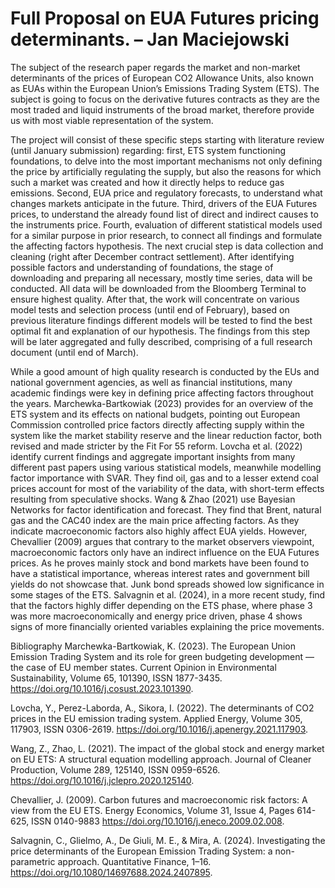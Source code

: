# Full Proposal on EUA Futures pricing determinants. – Jan Maciejowski

The subject of the research paper regards the market and non-market determinants of the prices of European CO2 Allowance Units, also known as EUAs within the European Union’s Emissions Trading System (ETS). The subject is going to focus on the derivative futures contracts as they are the most traded and liquid instruments of the broad market, therefore provide us with most viable representation of the system.

The project will consist of these specific steps starting with literature review (until January submission) regarding: first, ETS system functioning foundations, to delve into the most important mechanisms not only defining the price by artificially regulating the supply, but also the reasons for which such a market was created and how it directly helps to reduce gas emissions. Second, EUA price and regulatory forecasts, to understand what changes markets anticipate in the future. Third, drivers of the EUA Futures prices, to understand the already found list of direct and indirect causes to the instruments price. Fourth, evaluation of different statistical models used for a similar purpose in prior research, to connect all findings and formulate the affecting factors hypothesis. The next crucial step is data collection and cleaning (right after December contract settlement). After identifying possible factors and understanding of foundations, the stage of downloading and preparing all necessary, mostly time series, data will be conducted. All data will be downloaded from the Bloomberg Terminal to ensure highest quality. After that, the work will concentrate on various model tests and selection process (until end of February), based on previous literature findings different models will be tested to find the best optimal fit and explanation of our hypothesis. The findings from this step will be later aggregated and fully described, comprising of a full research document (until end of March).

While a good amount of high quality research is conducted by the EUs and national government agencies, as well as financial institutions, many academic findings were key in defining price affecting factors throughout the years. Marchewka-Bartkowiak (2023) provides for an overview of the ETS system and its effects on national budgets, pointing out European Commission controlled price factors directly affecting supply within the system like the market stability reserve and the linear reduction factor, both revised and made stricter by the Fit For 55 reform. Lovcha et al. (2022) identify current findings and aggregate important insights from many different past papers using various statistical models, meanwhile modelling factor importance with SVAR. They find oil, gas and to a lesser extend coal prices account for most of the variability of the data, with short-term effects resulting from speculative shocks. Wang & Zhao (2021) use Bayesian Networks for factor identification and forecast. They find that Brent, natural gas and the CAC40 index are the main price affecting factors. As they indicate macroeconomic factors also highly affect EUA yields. However, Chevallier (2009) argues that contrary to the market observers viewpoint, macroeconomic factors only have an indirect influence on the EUA Futures prices. As he proves mainly stock and bond markets have been found to have a statistical importance, whereas interest rates and government bill yields do not showcase that. Junk bond spreads showed low significance in some stages of the ETS. Salvagnin et al. (2024), in a more recent study, find that the factors highly differ depending on the ETS phase, where phase 3 was more macroeconomically and energy price driven, phase 4 shows signs of more financially oriented variables explaining the price movements.

Bibliography
Marchewka-Bartkowiak, K. (2023). The European Union Emission Trading System and its role for green budgeting development — the case of EU member states. Current Opinion in Environmental Sustainability, Volume 65, 101390, ISSN 1877-3435. https://doi.org/10.1016/j.cosust.2023.101390.

Lovcha, Y., Perez-Laborda, A., Sikora, I. (2022). The determinants of CO2 prices in the EU emission trading system. Applied Energy, Volume 305, 117903, ISSN 0306-2619. https://doi.org/10.1016/j.apenergy.2021.117903.

Wang, Z., Zhao, L. (2021). The impact of the global stock and energy market on EU ETS: A structural equation modelling approach. Journal of Cleaner Production, Volume 289, 125140, ISSN 0959-6526. https://doi.org/10.1016/j.jclepro.2020.125140.

Chevallier, J. (2009). Carbon futures and macroeconomic risk factors: A view from the EU ETS. Energy Economics, Volume 31, Issue 4, Pages 614-625, ISSN 0140-9883 https://doi.org/10.1016/j.eneco.2009.02.008.

Salvagnin, C., Glielmo, A., De Giuli, M. E., & Mira, A. (2024). Investigating the price determinants of the European Emission Trading System: a non-parametric approach. Quantitative Finance, 1–16. https://doi.org/10.1080/14697688.2024.2407895.
